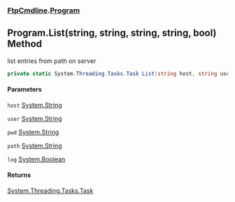 ### [FtpCmdline](FtpCmdline.md 'FtpCmdline').[Program](Program.md 'FtpCmdline.Program')

## Program.List(string, string, string, string, bool) Method

list entries from path on server

```csharp
private static System.Threading.Tasks.Task List(string host, string user, string pwd, string path, bool log);
```
#### Parameters

<a name='FtpCmdline.Program.List(string,string,string,string,bool).host'></a>

`host` [System.String](https://docs.microsoft.com/en-us/dotnet/api/System.String 'System.String')

<a name='FtpCmdline.Program.List(string,string,string,string,bool).user'></a>

`user` [System.String](https://docs.microsoft.com/en-us/dotnet/api/System.String 'System.String')

<a name='FtpCmdline.Program.List(string,string,string,string,bool).pwd'></a>

`pwd` [System.String](https://docs.microsoft.com/en-us/dotnet/api/System.String 'System.String')

<a name='FtpCmdline.Program.List(string,string,string,string,bool).path'></a>

`path` [System.String](https://docs.microsoft.com/en-us/dotnet/api/System.String 'System.String')

<a name='FtpCmdline.Program.List(string,string,string,string,bool).log'></a>

`log` [System.Boolean](https://docs.microsoft.com/en-us/dotnet/api/System.Boolean 'System.Boolean')

#### Returns
[System.Threading.Tasks.Task](https://docs.microsoft.com/en-us/dotnet/api/System.Threading.Tasks.Task 'System.Threading.Tasks.Task')
